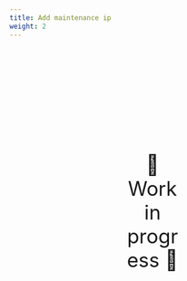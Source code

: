```yaml
---
title: Add maintenance ip
weight: 2
---
```

<div style="text-align: center; font-size:2.5em;margin: 200px;">🚧 Work in progress 🚧</div>